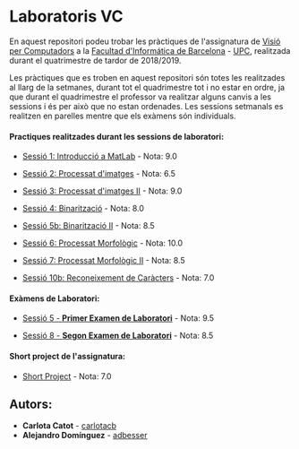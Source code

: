 # Laboratoris VC

En aquest repositori podeu trobar les pràctiques de l'assignatura de [Visió per Computadors](https://www.fib.upc.edu/ca/estudis/graus/grau-en-enginyeria-informatica/pla-destudis/assignatures/VC) a la [Facultad d'Informática de Barcelona](https://www.fib.upc.edu/ca/inici) - [UPC](http://www.upc.edu/ca), realitzada durant el quatrimestre de tardor de 2018/2019.

Les pràctiques que es troben en aquest repositori són totes les realitzades al llarg de la setmanes, durant tot el quadrimestre tot i no estar en ordre, ja que durant el quadrimestre el professor va realitzar alguns canvis a les sessions i és per això que no estan ordenades. Les sessions setmanals es realitzen en parelles mentre que els exàmens són individuals.

#### Practiques realitzades durant les sessions de laboratori:

* [Sessió 1: Introducció a MatLab](https://github.com/carlotacb/VCLabs/tree/master/01%20-%20Sessio%201) - Nota: 9.0

* [Sessió 2: Processat d'imatges](https://github.com/carlotacb/VCLabs/tree/master/02%20-%20Sessio%202) - Nota: 6.5

* [Sessió 3: Processat d'imatges II](https://github.com/carlotacb/VCLabs/tree/master/03%20-%20Sessio%203) - Nota: 9.0

* [Sessió 4: Binarització](https://github.com/carlotacb/VCLabs/tree/master/04%20-%20Sessio%204) - Nota: 8.0

* [Sessió 5b: Binarització II](https://github.com/carlotacb/VCLabs/tree/master/06%20-%20Sessio%205b) - Nota: 8.5

* [Sessió 6: Processat Morfològic](https://github.com/carlotacb/VCLabs/tree/master/07%20-%20Sessio%206) - Nota: 10.0

* [Sessió 7: Processat Morfològic II](https://github.com/carlotacb/VCLabs/tree/master/08%20-%20Sessio%207) - Nota: 8.5

* [Sessió 10b: Reconeixement de Caràcters](https://github.com/carlotacb/VCLabs/tree/master/10%20-%20Sessio%2010b) - Nota: 7.0

#### Exàmens de Laboratori:

* [Sessió 5 - __Primer Examen de Laboratori__](https://github.com/carlotacb/VCLabs/tree/master/05%20-%20Sessio%205%20-%20Examen%20de%20Lab1) - Nota: 9.5

* [Sessió 8 - __Segon Examen de Laboratori__](https://github.com/carlotacb/VCLabs/tree/master/09%20-%20Sessio%208%20-%20Examen%20de%20Lab2) - Nota: 8.5

#### Short project de l'assignatura:

* [Short Project](https://github.com/carlotacb/ShortProjectVC) - Nota: 7.0

## Autors:

* **Carlota Catot** - [carlotacb](https://github.com/carlotacb)
* **Alejandro Domínguez** - [adbesser](https://github.com/adbesserer)
